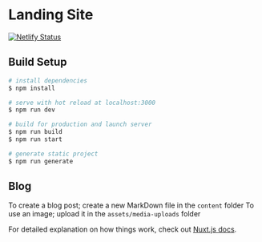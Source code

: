 # Landing Site

[![Netlify Status](https://api.netlify.com/api/v1/badges/2e57bd0c-af95-4ec5-a96d-b008fbdac402/deploy-status)](https://app.netlify.com/sites/train-in-blocks/deploys)

## Build Setup

```bash
# install dependencies
$ npm install

# serve with hot reload at localhost:3000
$ npm run dev

# build for production and launch server
$ npm run build
$ npm run start

# generate static project
$ npm run generate
```

## Blog

To create a blog post; create a new MarkDown file in the `content` folder
To use an image; upload it in the `assets/media-uploads` folder

For detailed explanation on how things work, check out [Nuxt.js docs](https://nuxtjs.org).
